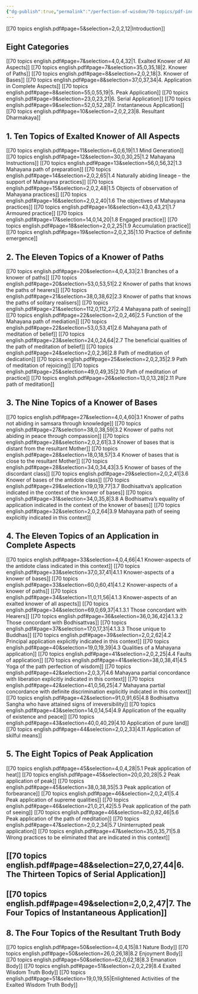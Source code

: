 ```yaml
---
{"dg-publish":true,"permalink":"/perfection-of-wisdom/70-topics/pdf-index/"}
---
```


[[70 topics english.pdf#page=5&selection=2,0,2,12|Introduction]]
## Eight Categories
[[70 topics english.pdf#page=7&selection=4,0,4,32|1. Exalted Knower of All Aspects]]
[[70 topics english.pdf#page=7&selection=35,0,35,18|2. Knower of Paths]]
[[70 topics english.pdf#page=8&selection=2,0,2,18|3. Knower of Bases]]
[[70 topics english.pdf#page=8&selection=37,0,37,34|4. Application in Complete Aspects]]
[[70 topics english.pdf#page=8&selection=55,0,55,19|5. Peak Application]]
[[70 topics english.pdf#page=9&selection=23,0,23,21|6. Serial Application]]
[[70 topics english.pdf#page=9&selection=52,0,52,28|7. Instantaneous Application]]
[[70 topics english.pdf#page=10&selection=2,0,2,23|8. Resultant Dharmakaya]]

## 1. Ten Topics of Exalted Knower of All Aspects
[[70 topics english.pdf#page=11&selection=6,0,6,19|1.1 Mind Generation]]
[[70 topics english.pdf#page=12&selection=30,0,30,25|1.2 Mahayana Instructions]]
[[70 topics english.pdf#page=13&selection=56,0,56,32|1.3 Mahayana path of preparation]]
[[70 topics english.pdf#page=14&selection=2,0,2,65|1.4 Naturally abiding lineage – the support of Mahayana practices]]
[[70 topics english.pdf#page=15&selection=2,0,2,48|1.5 Objects of observation of Mahayana practices]]
[[70 topics english.pdf#page=16&selection=2,0,2,40|1.6 The objectives of Mahayana practices]]
[[70 topics english.pdf#page=16&selection=43,0,43,21|1.7 Armoured practice]]
[[70 topics english.pdf#page=17&selection=14,0,14,20|1.8 Engaged practice]]
[[70 topics english.pdf#page=18&selection=2,0,2,25|1.9 Accumulation practice]]
[[70 topics english.pdf#page=19&selection=2,0,2,35|1.10 Practice of definite emergence]]

## 2. The Eleven Topics of a Knower of Paths
[[70 topics english.pdf#page=20&selection=4,0,4,33|2.1 Branches of a knower of paths]]
[[70 topics english.pdf#page=20&selection=53,0,53,51|2.2 Knower of paths that knows the paths of hearers]]
[[70 topics english.pdf#page=21&selection=38,0,38,62|2.3 Knower of paths that knows the paths of solitary realisers]]
[[70 topics english.pdf#page=21&selection=112,0,112,27|2.4 Mahayana path of seeing]]
[[70 topics english.pdf#page=22&selection=2,0,2,46|2.5 Function of the Mahayana path of mediation]]
[[70 topics english.pdf#page=22&selection=53,0,53,41|2.6 Mahayana path of meditation of belief]]
[[70 topics english.pdf#page=23&selection=24,0,24,64|2.7 The beneficial qualities of the path of meditation of belief]]
[[70 topics english.pdf#page=24&selection=2,0,2,36|2.8 Path of meditation of dedication]]
[[70 topics english.pdf#page=25&selection=2,0,2,35|2.9 Path of meditation of rejoicing]]
[[70 topics english.pdf#page=25&selection=49,0,49,35|2.10 Path of meditation of practice]]
[[70 topics english.pdf#page=26&selection=13,0,13,28|2.11 Pure path of meditation]]

## 3. The Nine Topics of a Knower of Bases
[[70 topics english.pdf#page=27&selection=4,0,4,60|3.1 Knower of paths not abiding in samsara through knowledge]]
[[70 topics english.pdf#page=27&selection=38,0,38,59|3.2 Knower of paths not abiding in peace through compassion]]
[[70 topics english.pdf#page=28&selection=2,0,2,61|3.3 Knower of bases that is distant from the resultant Mother]]
[[70 topics english.pdf#page=28&selection=18,0,18,57|3.4 Knower of bases that is close to the resultant Mother]]
[[70 topics english.pdf#page=28&selection=34,0,34,43|3.5 Knower of bases of the discordant class]]
[[70 topics english.pdf#page=29&selection=2,0,2,41|3.6 Knower of bases of the antidote class]]
[[70 topics english.pdf#page=29&selection=19,0,19,77|3.7 Bodhisattva’s application indicated in the context of the knower of bases]]
[[70 topics english.pdf#page=31&selection=34,0,35,8|3.8 A Bodhisattva’s equality of application indicated in the context of the knower of bases]]
[[70 topics english.pdf#page=32&selection=2,0,2,64|3.9 Mahayana path of seeing explicitly indicated in this context]]

## 4. The Eleven Topics of an Application in Complete Aspects
[[70 topics english.pdf#page=33&selection=4,0,4,66|4.1 Knower-aspects of the antidote class indicated in this context]]
	[[70 topics english.pdf#page=33&selection=37,0,37,41|4.1.1 Knower-aspects of a knower of bases]]
	[[70 topics english.pdf#page=33&selection=60,0,60,41|4.1.2 Knower-aspects of a knower of paths]]
	[[70 topics english.pdf#page=34&selection=11,0,11,56|4.1.3 Knower-aspects of an exalted knower of all aspects]]
		[[70 topics english.pdf#page=34&selection=69,0,69,37|4.1.3.1 Those concordant with Hearers]]
		[[70 topics english.pdf#page=36&selection=36,0,36,42|4.1.3.2 Those concordant with Bodhisattvas]]
		[[70 topics english.pdf#page=37&selection=17,0,17,31|4.1.3.3 Those unique to Buddhas]]
[[70 topics english.pdf#page=39&selection=2,0,2,62|4.2 Principal application explicitly indicated in this context]]
[[70 topics english.pdf#page=40&selection=19,0,19,39|4.3 Qualities of a Mahayana application]]
[[70 topics english.pdf#page=41&selection=2,0,2,25|4.4 Faults of application]]
[[70 topics english.pdf#page=41&selection=38,0,38,41|4.5 Yoga of the path perfection of wisdom]]
[[70 topics english.pdf#page=42&selection=2,0,3,7|4.6 Mahayana partial concordance with liberation explicitly indicated in this context]]
[[70 topics english.pdf#page=42&selection=41,0,56,25|4.7 Mahayana partial concordance with definite discrimination explicitly indicated in this context]]
[[70 topics english.pdf#page=42&selection=91,0,91,65|4.8 Bodhisattva Sangha who have attained signs of irreversibility]]
[[70 topics english.pdf#page=43&selection=14,0,14,54|4.9 Application of the equality of existence and peace]]
[[70 topics english.pdf#page=43&selection=40,0,40,29|4.10 Application of pure land]]
[[70 topics english.pdf#page=44&selection=2,0,2,33|4.11 Application of skilful means]]

## 5. The Eight Topics of Peak Application
[[70 topics english.pdf#page=45&selection=4,0,4,28|5.1 Peak application of heat]]
[[70 topics english.pdf#page=45&selection=20,0,20,28|5.2 Peak application of peak]]
[[70 topics english.pdf#page=45&selection=38,0,38,35|5.3 Peak application of forbearance]]
[[70 topics english.pdf#page=46&selection=2,0,2,41|5.4 Peak application of supreme qualities]]
[[70 topics english.pdf#page=46&selection=21,0,21,42|5.5 Peak application of the path of seeing]]
[[70 topics english.pdf#page=46&selection=82,0,82,46|5.6 Peak application of the path of meditation]]
[[70 topics english.pdf#page=47&selection=2,0,2,34|5.7 Uninterrupted peak application]]
[[70 topics english.pdf#page=47&selection=35,0,35,71|5.8 Wrong practices to be eliminated that are indicated in this context]]

## [[70 topics english.pdf#page=48&selection=27,0,27,44|6. The Thirteen Topics of Serial Application]]

## [[70 topics english.pdf#page=49&selection=2,0,2,47|7. The Four Topics of Instantaneous Application]]

## 8. The Four Topics of the Resultant Truth Body
[[70 topics english.pdf#page=50&selection=4,0,4,15|8.1 Nature Body]]
[[70 topics english.pdf#page=50&selection=26,0,26,18|8.2 Enjoyment Body]]
[[70 topics english.pdf#page=50&selection=62,0,62,18|8.3 Emanation Body]]
[[70 topics english.pdf#page=51&selection=2,0,2,29|8.4 Exalted Wisdom Truth Body]]
[[70 topics english.pdf#page=51&selection=19,0,19,55|Enlightened Activities of the Exalted Wisdom Truth Body]]
